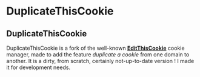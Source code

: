 DuplicateThisCookie
========================

DuplicateThisCookie
--------------

DuplicateThisCookie is a fork of the well-known **[EditThisCookie](https://github.com/ETCExtensions/Edit-This-Cookie)** cookie manager, made to add the feature _duplicate a cookie_ from one domain to another. It is a dirty, from scratch, certainly not-up-to-date version ! I made it for development needs.

